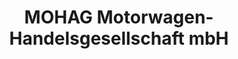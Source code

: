 ---
title: "MOHAG Motorwagen-Handelsgesellschaft mbH"
url: /essen/mohag-motorwagen-handelsgesellschaft-mbh/
shop: Autohaus
---